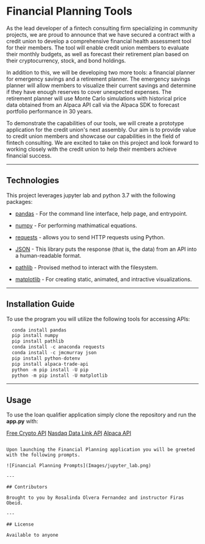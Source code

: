 # Financial Planning Tools

As the lead developer of a fintech consulting firm specializing in community projects, we are proud to announce that we have secured a contract with a credit union to develop a comprehensive financial health assessment tool for their members. The tool will enable credit union members to evaluate their monthly budgets, as well as forecast their retirement plan based on their cryptocurrency, stock, and bond holdings.

In addition to this, we will be developing two more tools: a financial planner for emergency savings and a retirement planner. The emergency savings planner will allow members to visualize their current savings and determine if they have enough reserves to cover unexpected expenses. The retirement planner will use Monte Carlo simulations with historical price data obtained from an Alpaca API call via the Alpaca SDK to forecast portfolio performance in 30 years.

To demonstrate the capabilities of our tools, we will create a prototype application for the credit union's next assembly. Our aim is to provide value to credit union members and showcase our capabilities in the field of fintech consulting. We are excited to take on this project and look forward to working closely with the credit union to help their members achieve financial success.

---

## Technologies

This project leverages jupyter lab and python 3.7 with the following packages:

* [pandas](https://github.com/google/python-fire) - For the command line interface, help page, and entrypoint.

* [numpy](https://numpy.org/install/) - For performing mathimatical equations.

* [requests](https://github.com/psf/requests) - allows you to send HTTP requests using Python.

* [JSON](https://pypi.org/project/jsonlib/) - This library puts the response (that is, the data) from an API into a human-readable format.

* [pathlib](https://docs.python.org/3/library/pathlib.html) - Provised method to interact with the filesystem.

* [matplotlib](https://matplotlib.org/stable/users/installing/index.html) - For creating static, animated, and intractive visualizations.

---

## Installation Guide

To use the  program you will utilize the following tools for accessing APIs:

```python
  conda install pandas
  pip install numpy
  pip install pathlib
  conda install -c anaconda requests
  conda install -c jmcmurray json
  pip install python-dotenv
  pip install alpaca-trade-api
  python -m pip install -U pip
  python -m pip install -U matplotlib
```

---

## Usage

To use the loan qualifier application simply clone the repository and run the **app.py** with:


[Free Crypto API](https://alternative.me/crypto/api/) 
[Nasdaq Data Link API](https://data.nasdaq.com/) 
[Alpaca API](https://alpaca.markets/) 
```

Upon launching the Financial Planning application you will be greeted with the following prompts.

![Financial Planning Prompts](Images/jupyter_lab.png)

---

## Contributors

Brought to you by Rosalinda Olvera Fernandez and instructor Firas Obeid.

---

## License

Available to anyone
